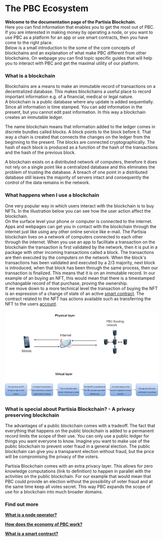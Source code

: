 # The PBC Ecosystem

**Welcome to the documentation page of the Partisia Blockchain.**  
Here you can find information that enables you to get the most out of PBC. If you are interested in making money by operating a node, or you want to use PBC as a platform for an app or use smart contracts, then you have come to the right place.  
Below is a small introduction to the some of the core concepts of blockchains and an explanation of what make PBC different from other blockchains. On webpage you can find topic specific guides that will help you to interact with PBC and get the maximal utility of our platform.


### What is a blockchain

Blockchains are a means to make an immutable record of transactions on a decentralized database. This makes blockchains a useful place to record important information e.g. of a financial, medical or legal nature.  
A blockchain is a public database where any update is added sequentially. Since all information is time stamped. You can add information in the present, but you cannot edit past information. In this way a blockchain creates an immutable ledger.

The name blockchain means that information added to the ledger comes in discrete bundles called blocks. A block points to the block before it. That way a chain is created that connects the changes on the ledger from the beginning to the present.
The blocks are connected cryptographically. The hash of each block is produced as a function of the hash of the transactions and the hash of the previous block.

A blockchain exists on a distributed network of computers, therefore it does not rely on a single point like a centralized database and this eliminates the problem of trusting the database. A breach of one point in a distributed database still leaves the majority of servers intact and consequently the control of the data remains in the network.



### What happens when I use a blockchain
One very popular way in which users interact with the blockchain is to buy NFTs. In the illustration below you can see how the user action affect the blockchain.  
On the surface level your phone or computer is connected to the internet. Apps and webpages can get you in contact with the blockchain through the internet just like using any other online service like e-mail. The Partisia blockchain lives on a network of computers connected to each other through the internet. When you use an app to facilitate a transaction on the blockchain the transaction is first validated by the network, then it is put in a package with other incoming transactions called a block. The transactions are then executed by the computers on the network. When the block's transactions has been validated and executed by a 2/3 majority, next block is introduced, when that block has been through the same process, then our transaction is finalized. This means that it is on an immutable record. In our example of an buying an NFT, this would mean that there is a timestamped unchangable record of that purchase, proving the ownership.  
If we move down to a more technical level the transaction of buying the NFT is an expression of a change of state of an active [smart contract](contract-development.md). The contract related to the NFT has actions available such as transferring the NFT to the users [account](accounts.md).

![Diagram](userexperience.jpg)


### What is special about Partisia Blockchain? - A privacy preserving blockchain

The advantages of a public blockchain comes with a tradeoff. The fact that everything that happens on the public blockchain is added to a permanent record limits the scope of their use. You can only use a public ledger for things you want everyone to know. Imagine you want to make use of the public blockchain to prevent voter fraud in a general election. The public blockchain can give you a transparent election without fraud, but the price will be compromising the privacy of the voters.

Partisia Blockchain comes with an extra privacy layer. This allows for zero knowledge computations (link to definition) to happen in parallel with the activities on the public blockchain. For our example that would mean that PBC could provide an election without the possibility of voter fraud and at the same time keep all votes secret. This way PBC expands the scope of use for a blockchain into much broader domains.

### Find out more

[**What is a node operator?**](whatisano.md)

[**How does the economy of PBC work?**](byoc.md)

[**What is a smart contract?**](contract-development.md)

